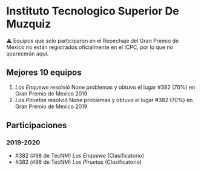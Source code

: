 # Instituto Tecnologico Superior De Muzquiz

:warning: Equipos que solo participaron en el Repechaje del Gran Premio de México no están registrados oficialmente en el ICPC, por lo que no aparecerán aquí.

## Mejores 10 equipos

1. _Los Enquewe_ resolvió None problemas y obtuvo el lugar #382 (70%) en Gran Premio de Mexico 2019
1. _Los Piruetas_ resolvió None problemas y obtuvo el lugar #382 (70%) en Gran Premio de Mexico 2019

## Participaciones

### 2019-2020

- #382 (#98 de TecNM) _Los Enquewe_ (Clasificatorio)
- #382 (#98 de TecNM) _Los Piruetas_ (Clasificatorio)



